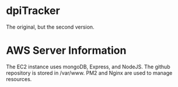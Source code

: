# dpiTracker
The original, but the second version. 

# AWS Server Information

The EC2 instance uses mongoDB, Express, and NodeJS. The github repository is stored in /var/www. PM2 and Nginx are used to manage resources. 
